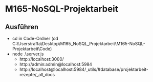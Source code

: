# M165-NoSQL-Projektarbeit

## Ausführen

- cd in Code-Ordner (cd C:\Users\raffa\Desktop\M165_NoSQL_Projektarbeit\M165-NoSQL-Projektarbeit\Code)
- node .\server.js
    - http://localhost:3000/
    - http://admin:admin@localhost:5984
    - http://localhost@localhost:5984/_utils/#database/projektarbeit-rezepte/_all_docs

